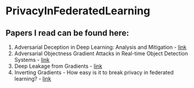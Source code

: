 # PrivacyInFederatedLearning

## Papers I read can be found here:

1. Adversarial Deception in Deep Learning: Analysis and Mitigation - [link](https://ieeexplore.ieee.org/document/9325360)
2. Adversarial Objectness Gradient Attacks in Real-time Object Detection Systems - [link](https://ieeexplore.ieee.org/document/9325397)
3. Deep Leakage from Gradients - [link](https://papers.nips.cc/paper/2019/file/60a6c4002cc7b29142def8871531281a-Paper.pdf)
4. Inverting Gradients - How easy is it to break privacy in federated learning? - [link](https://papers.nips.cc/paper/2020/file/c4ede56bbd98819ae6112b20ac6bf145-Paper.pdf)
